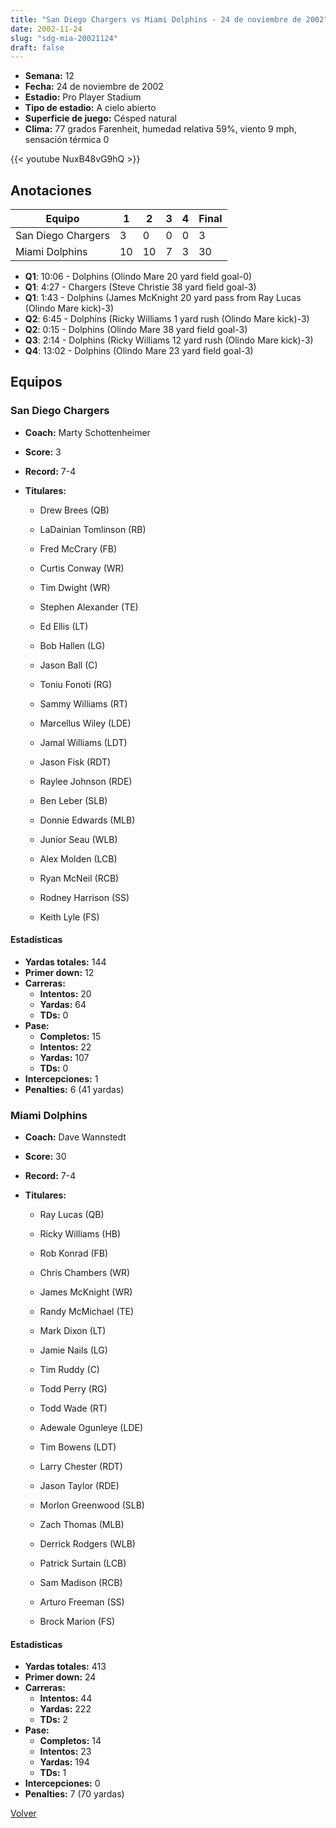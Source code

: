 ```yaml
---
title: "San Diego Chargers vs Miami Dolphins - 24 de noviembre de 2002"
date: 2002-11-24
slug: "sdg-mia-20021124"
draft: false
---
```


- **Semana:** 12
- **Fecha:** 24 de noviembre de 2002
- **Estadio:** Pro Player Stadium
- **Tipo de estadio:** A cielo abierto
- **Superficie de juego:** Césped natural
- **Clima:** 77 grados Farenheit, humedad relativa 59%, viento 9 mph, sensación térmica 0


{{< youtube NuxB48vG9hQ >}}


## Anotaciones
| Equipo | 1 | 2 | 3 | 4 | Final |
|--------|---|---|---|---|-------|
| San Diego Chargers  | 3 | 0 | 0 | 0  | 3 |
| Miami Dolphins  | 10 | 10 | 7 | 3  | 30 |
- **Q1**: 10:06 - Dolphins (Olindo Mare 20 yard field goal-0)
- **Q1**: 4:27 - Chargers (Steve Christie 38 yard field goal-3)
- **Q1**: 1:43 - Dolphins (James McKnight 20 yard pass from Ray Lucas (Olindo Mare kick)-3)
- **Q2**: 6:45 - Dolphins (Ricky Williams 1 yard rush (Olindo Mare kick)-3)
- **Q2**: 0:15 - Dolphins (Olindo Mare 38 yard field goal-3)
- **Q3**: 2:14 - Dolphins (Ricky Williams 12 yard rush (Olindo Mare kick)-3)
- **Q4**: 13:02 - Dolphins (Olindo Mare 23 yard field goal-3)


## Equipos


### San Diego Chargers
* **Coach:** Marty Schottenheimer
* **Score:** 3
* **Record:** 7-4
* **Titulares:** 

  * Drew Brees (QB) 

  * LaDainian Tomlinson (RB) 

  * Fred McCrary (FB) 

  * Curtis Conway (WR) 

  * Tim Dwight (WR) 

  * Stephen Alexander (TE) 

  * Ed Ellis (LT) 

  * Bob Hallen (LG) 

  * Jason Ball (C) 

  * Toniu Fonoti (RG) 

  * Sammy Williams (RT) 

  * Marcellus Wiley (LDE) 

  * Jamal Williams (LDT) 

  * Jason Fisk (RDT) 

  * Raylee Johnson (RDE) 

  * Ben Leber (SLB) 

  * Donnie Edwards (MLB) 

  * Junior Seau (WLB) 

  * Alex Molden (LCB) 

  * Ryan McNeil (RCB) 

  * Rodney Harrison (SS) 

  * Keith Lyle (FS) 

#### Estadísticas
* **Yardas totales:** 144
* **Primer down:** 12
* **Carreras:**
  * **Intentos:** 20
  * **Yardas:** 64
  * **TDs:** 0
* **Pase:**
  * **Completos:** 15
  * **Intentos:** 22
  * **Yardas:** 107
  * **TDs:** 0
* **Intercepciones:** 1
* **Penalties:** 6 (41 yardas)

### Miami Dolphins
* **Coach:** Dave Wannstedt
* **Score:** 30
* **Record:** 7-4
* **Titulares:** 

  * Ray Lucas (QB) 

  * Ricky Williams (HB) 

  * Rob Konrad (FB) 

  * Chris Chambers (WR) 

  * James McKnight (WR) 

  * Randy McMichael (TE) 

  * Mark Dixon (LT) 

  * Jamie Nails (LG) 

  * Tim Ruddy (C) 

  * Todd Perry (RG) 

  * Todd Wade (RT) 

  * Adewale Ogunleye (LDE) 

  * Tim Bowens (LDT) 

  * Larry Chester (RDT) 

  * Jason Taylor (RDE) 

  * Morlon Greenwood (SLB) 

  * Zach Thomas (MLB) 

  * Derrick Rodgers (WLB) 

  * Patrick Surtain (LCB) 

  * Sam Madison (RCB) 

  * Arturo Freeman (SS) 

  * Brock Marion (FS) 

#### Estadísticas
* **Yardas totales:** 413
* **Primer down:** 24
* **Carreras:**
  * **Intentos:** 44
  * **Yardas:** 222
  * **TDs:** 2
* **Pase:**
  * **Completos:** 14
  * **Intentos:** 23
  * **Yardas:** 194
  * **TDs:** 1
* **Intercepciones:** 0
* **Penalties:** 7 (70 yardas)


[Volver](/historia/2002)
